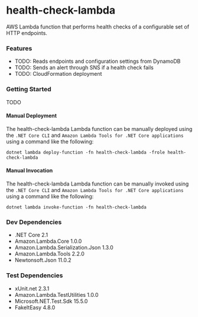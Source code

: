 # health-check-lambda

AWS Lambda function that performs health checks of a configurable set of HTTP endpoints.

### Features

* TODO: Reads endpoints and configuration settings from DynamoDB
* TODO: Sends an alert through SNS if a health check fails
* TODO: CloudFormation deployment

### Getting Started

TODO

#### Manual Deployment

The health-check-lambda Lambda function can be manually deployed using the `.NET Core CLI` and `Amazon Lambda Tools for .NET Core applications` using a command like the following:

```
dotnet lambda deploy-function -fn health-check-lambda -frole health-check-lambda
```

#### Manual Invocation

The health-check-lambda Lambda function can be manually invoked using the `.NET Core CLI` and `Amazon Lambda Tools for .NET Core applications` using a command like the following:

```
dotnet lambda invoke-function -fn health-check-lambda
```

### Dev Dependencies

* .NET Core 2.1
* Amazon.Lambda.Core 1.0.0
* Amazon.Lambda.Serialization.Json 1.3.0
* Amazon.Lambda.Tools 2.2.0
* Newtonsoft.Json 11.0.2

### Test Dependencies

* xUnit.net 2.3.1
* Amazon.Lambda.TestUtilities 1.0.0
* Microsoft.NET.Test.Sdk 15.5.0
* FakeItEasy 4.8.0